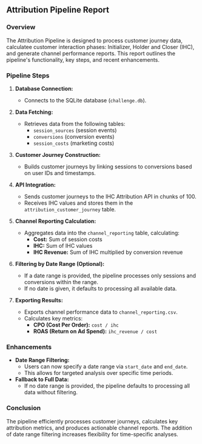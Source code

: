 ## Attribution Pipeline Report

### Overview
The Attribution Pipeline is designed to process customer journey data, calculatee customer interaction phases: Initializer, Holder and Closer (IHC), and generate channel performance reports. This report outlines the pipeline's functionality, key steps, and recent enhancements.

### Pipeline Steps
1. **Database Connection:**
   - Connects to the SQLite database (`challenge.db`).

2. **Data Fetching:**
   - Retrieves data from the following tables:
     - `session_sources` (session events)
     - `conversions` (conversion events)
     - `session_costs` (marketing costs)

3. **Customer Journey Construction:**
   - Builds customer journeys by linking sessions to conversions based on user IDs and timestamps.

4. **API Integration:**
   - Sends customer journeys to the IHC Attribution API in chunks of 100.
   - Receives IHC values and stores them in the `attribution_customer_journey` table.

5. **Channel Reporting Calculation:**
   - Aggregates data into the `channel_reporting` table, calculating:
     - **Cost:** Sum of session costs
     - **IHC:** Sum of IHC values
     - **IHC Revenue:** Sum of IHC multiplied by conversion revenue

6. **Filtering by Date Range (Optional):**
   - If a date range is provided, the pipeline processes only sessions and conversions within the range.
   - If no date is given, it defaults to processing all available data.

7. **Exporting Results:**
   - Exports channel performance data to `channel_reporting.csv`.
   - Calculates key metrics:
     - **CPO (Cost Per Order):** `cost / ihc`
     - **ROAS (Return on Ad Spend):** `ihc_revenue / cost`

### Enhancements
- **Date Range Filtering:**
  - Users can now specify a date range via `start_date` and `end_date`.
  - This allows for targeted analysis over specific time periods.
- **Fallback to Full Data:**
  - If no date range is provided, the pipeline defaults to processing all data without filtering.

### Conclusion
The pipeline efficiently processes customer journeys, calculates key attribution metrics, and produces actionable channel reports. The addition of date range filtering increases flexibility for time-specific analyses.

